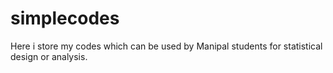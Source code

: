 # simplecodes
Here i store my codes which can be used by Manipal students for statistical design or analysis.
